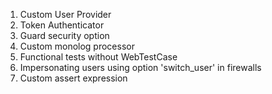 
1. Custom User Provider
2. Token Authenticator
3. Guard security option
4. Custom monolog processor
5. Functional tests without WebTestCase
6. Impersonating users using option 'switch_user' in firewalls
7. Custom assert expression


